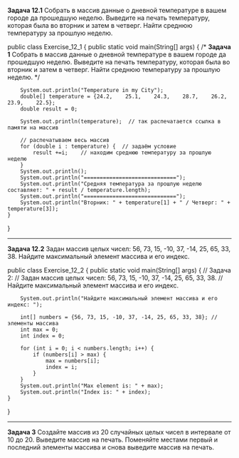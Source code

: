 **Задача 12.1**
Собрать в массив данные о дневной температуре в вашем городе да прошедшую неделю. 
Выведите на печать температуру, которая была во вторник и затем в четверг. 
Найти среднюю температуру за прошлую неделю.

public class Exercise_12_1 {
public static void main(String[] args) {
/* **Задача 1**
Собрать в массив данные о дневной температуре в вашем городе да прошедшую неделю.
Выведите на печать температуру, которая была во вторник и затем в четверг.
Найти среднюю температуру за прошлую неделю. */

        System.out.println("Temperature in my City");
        double[] temperature = {24.2,    25.1,    24.3,    28.7,    26.2,    23.9,    22.5};
        double result = 0;

        System.out.println(temperature);  // так распечатается ссылка в памяти на массив

        // распечатываем весь массив
        for (double i : temperature) {  // задаём условие
            result +=i;    // находим среднюю температуру за прошлую неделю
        }
        System.out.println();
        System.out.println("=============================");
        System.out.println("Cредняя температура за прошлую неделю составляет: " + result / temperature.length);
        System.out.println("=============================");
        System.out.println("Вторник: " + temperature[1] + " / Четверг: " + temperature[3]);
    }
}

-------------------------------------------------------------------------------------------
**Задача 12.2**
Задан массив целых чисел: 56, 73, 15, -10, 37, -14, 25, 65, 33, 38. 
Найдите максимальный элемент массива и его индекс.

public class Exercise_12_2 {
public static void main(String[] args) {
// Задача 2:
// Задан массив целых чисел: 56, 73, 15, -10, 37, -14, 25, 65, 33, 38.
// Найдите максимальный элемент массива и его индекс.

        System.out.println("Найдите максимальный элемент массива и его индекс: ");

        int[] numbers = {56, 73, 15, -10, 37, -14, 25, 65, 33, 38}; // элементы массива
        int max = 0;
        int index = 0;

        for (int i = 0; i < numbers.length; i++) {
            if (numbers[i] > max) {
                max = numbers[i];
                index = i;
            }
        }
        System.out.println("Max element is: " + max);
        System.out.println("Index is: " + index);
    }
}

---------------------------------------------------------------------------------------------------

**Задача 3**
Создайте массив из 20 случайных целых чисел в интервале от 10 до 20. 
Выведите массив на печать. Поменяйте местами первый и последний элементы массива 
и снова выведите массив на печать.

